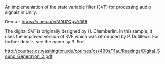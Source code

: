 An implementation of the state variable filter (SVF) for processing audio
signals in Unity.

Demo - https://vine.co/v/M5U7QpvA599

The digital SVF is originally designed by H. Chamberlin. In this sample,
it uses the improved version of SVF which was introduced by P. Dutilleux.
For further details, see the paper by B. Frei.

http://courses.cs.washington.edu/courses/cse490s/11au/Readings/Digital_Sound_Generation_2.pdf
